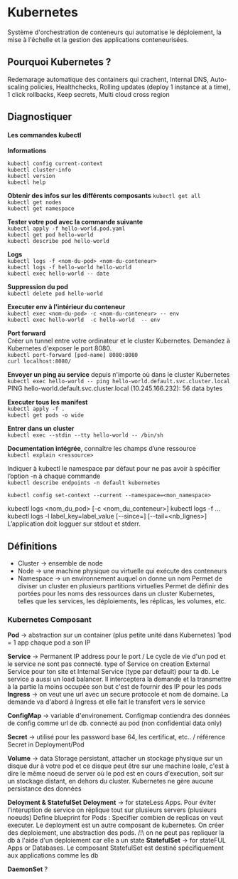 # Kubernetes

Système d'orchestration de conteneurs qui automatise le déploiement, la mise à l'échelle et la gestion des applications conteneurisées.

## Pourquoi Kubernetes ?

Redemarage automatique des containers qui crachent, Internal DNS, Auto-scaling policies, Healthchecks, Rolling updates (deploy 1 instance at a time), 1 click rollbacks, Keep secrets, Multi cloud cross region

## Diagnostiquer

#### Les commandes kubectl

**Informations**

`kubectl config current-context`  
`kubectl cluster-info`  
`kubectl version`  
`kubectl help`

**Obtenir des infos sur les différents composants**
`kubectl get all`  
`kubectl get nodes`  
`kubectl get namespace`

**Tester votre pod avec la commande suivante**  
`kubectl apply -f hello-world.pod.yaml`  
`kubectl get pod hello-world`  
`kubectl describe pod hello-world`

**Logs**  
`kubectl logs -f <nom-du-pod> <nom-du-conteneur>`  
`kubectl logs -f hello-world hello-world`  
`kubectl exec hello-world -- date`

**Suppression du pod**  
`kubectl delete pod hello-world `

**Executer env à l'intérieur du conteneur**  
`kubectl exec <nom-du-pod> -c <nom-du-conteneur> -- env`  
`kubectl exec hello-world  -c hello-world  -- env`

**Port forward**  
Créer un tunnel entre votre ordinateur et le cluster Kubernetes. Demandez à Kubernetes d'exposer le port 8080.  
`kubectl port-forward [pod-name] 8080:8080`  
`curl localhost:8080/`

**Envoyer un ping au service** depuis n'importe où dans le cluster Kubernetes  
`kubectl exec hello-world -- ping hello-world.default.svc.cluster.local`  
PING hello-world.default.svc.cluster.local (10.245.166.232): 56 data bytes

**Executer tous les manifest**  
`kubectl apply -f .`  
`kubectl get pods -o wide`

**Entrer dans un cluster**  
`kubectl exec --stdin --tty hello-world -- /bin/sh`

**Documentation intégrée**, connaître les champs d’une ressource  
`kubectl explain <ressource>`

Indiquer à kubectl le namespace par défaut pour ne pas avoir à spécifier l’option -n à chaque commande  
`kubectl describe endpoints -n default kubernetes`

`kubectl config set-context --current --namespace=<mon_namespace>`

kubectl logs <nom_du_pod> [-c <nom_du_conteneur>]
kubectl logs -f ...
kubectl logs -l label_key=label_value [--since=<time>] [--tail=<nb_lignes>]
L’application doit logguer sur stdout et stderr.

## Définitions

- Cluster -> ensemble de node
- Node -> une machine physique ou virtuelle qui exécute des conteneurs
- Namespace -> un environnement auquel on donne un nom
  Permet de diviser un cluster en plusieurs partitions virtuelles
  Permet de définir des portées pour les noms des ressources dans un cluster Kubernetes, telles que les services, les déploiements, les réplicas, les volumes, etc.

### Kubernetes Composant

**Pod** -> abstraction sur un container (plus petite unité dans Kubernetes) 1pod = 1 app
chaque pod a son IP

**Service** -> Permanent IP address pour le port / Le cycle de vie d'un pod et le service ne sont pas connecté. type of Service on creation External Service pour ton site et Internal Service (type par default) pour ta db. Le service a aussi un load balancer. Il interceptera la demande et la transmettre à la partie la moins occupée son but c'est de fournir des IP pour les pods
**Ingress** -> on veut une url avec un secure protocole et nom de domaine. La demande va d'abord à Ingress et elle fait le transfert vers le service

**ConfigMap** -> variable d'environement. Configmap contiendra des données de config comme url de db. connecté au pod (non confidential data only)

**Secret** -> utilisé pour les password base 64, les certificat, etc.. / référence Secret in Deployment/Pod

**Volume** -> data Storage persistant, attacher un stockage physique sur un disque dur à votre pod et ce disque peut être sur une machine loale, c'est à dire le même noeud de server où le pod est en cours d'execution, soit sur un stockage distant, en dehors du cluster.
Kubernetes ne gère aucune persistance des données

**Deloyment & StatefulSet**
**Deloyment** -> for stateLess Apps. Pour éviter l'interuption de service on réplique tout sur plusieurs servers (plusieurs noeuds) Define blueprint for Pods : Specifier combien de replicas on veut executer. Le deployment est un autre composant de kubernetes. On créer des deploiement, une abstraction des pods.
/!\ on ne peut pas repliquer la db à l'aide d'un deploiement car elle a un state
**StatefulSet** -> for stateFUL Apps or Databases. Le composant StatefulSet est destiné spécifiquement aux applications comme les db

**DaemonSet** ?

